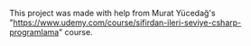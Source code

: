 This project was made with help from Murat Yücedağ's "https://www.udemy.com/course/sifirdan-ileri-seviye-csharp-programlama" course.
